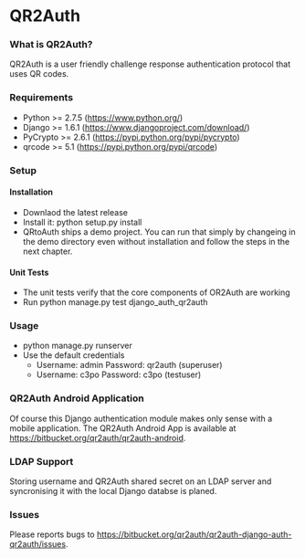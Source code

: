 # QR2Auth #


### What is QR2Auth? ###
QR2Auth is a user friendly challenge response authentication protocol that uses QR codes.


### Requirements ###
* Python >= 2.7.5      (https://www.python.org/)
* Django >= 1.6.1      (https://www.djangoproject.com/download/)
* PyCrypto >= 2.6.1    (https://pypi.python.org/pypi/pycrypto)
* qrcode >= 5.1        (https://pypi.python.org/pypi/qrcode)


### Setup ###
#### Installation ####
* Downlaod the latest release
* Install it: python setup.py install
* QRtoAuth ships a demo project. You can run that simply by changeing in the demo directory even without installation and follow the steps in the next chapter.

#### Unit Tests ####
* The unit tests verify that the core components of OR2Auth are working
* Run python manage.py test django\_auth\_qr2auth


### Usage ###
* python manage.py runserver
* Use the default credentials
    * Username: admin Password: qr2auth (superuser)
    * Username: c3po Password: c3po     (testuser)


### QR2Auth Android Application ###
Of course this Django authentication module makes only sense with a mobile application.
The QR2Auth Android App is available at https://bitbucket.org/qr2auth/qr2auth-android.


### LDAP Support ###
Storing username and QR2Auth shared secret on an LDAP server and syncronising it with the local Django databse is
planed.


### Issues ###
Please reports bugs to https://bitbucket.org/qr2auth/qr2auth-django-auth-qr2auth/issues.
